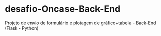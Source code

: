# desafio-Oncase-Back-End
 Projeto de envio de formulário e plotagem de gráfico+tabela - Back-End (Flask - Python)
